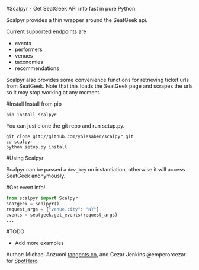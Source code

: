 #Scalpyr - Get SeatGeek API info fast in pure Python

Scalpyr provides a thin wrapper around the SeatGeek api.

Current supported endpoints are
 - events
 - performers
 - venues
 - taxonomies
 - recommendations

Scalpyr also provides some convenience functions for retrieving ticket urls from SeatGeek. Note that this loads the
SeatGeek page and scrapes the urls so it may stop working at any moment.

#Install
Install from pip

```shell
pip install scalpyr
```

You can just clone the git repo and run setup.py.

```shell
git clone git://github.com/yolesaber/scalpyr.git
cd scalpyr
python setup.py install
```

#Using Scalpyr

Scalpyr can be passed a `dev_key` on instantiation, otherwise it will access SeatGeek anonymously.

#Get event info!
```python
from scalpyr import Scalpyr
seatgeek = Scalpyr()
request_args = {"venue.city": "NY"}
events = seatgeek.get_events(request_args)
...
```

#TODO
+ Add more examples

Author: Michael Anzuoni [tangents.co](http://tangents.co), and Cezar Jenkins @emperorcezar for [SpotHero](http://spothero.com)
